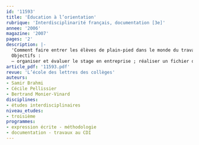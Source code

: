 ```yaml
---
id: '11593'
title: 'Éducation à l’orientation'
rubrique: 'Interdisciplinarité français, documentation [3e]'
annee: '2006'
magazine: '2007'
pages: '2'
description: |-
  'Comment faire entrer les élèves de plain-pied dans le monde du travail en leur apportant les compétences nécessaires pour rédiger un rapport de stage, puis une fiche de métier. Cet article retrace une expérimentation menée avec deux classes de troisième en interdisciplinarité et transposable dans tout établissement.
  Objectifs :
  – organiser et évaluer le stage en entreprise ; réaliser un fichier des métiers.'
article_pdf: '11593.pdf'
revue: 'L’école des lettres des collèges'
auteurs:
- Samir Brahmi
- Cécile Pellissier
- Bertrand Monier-Vinard
disciplines:
- études interdisciplinaires
niveau_etudes:
- troisième
programmes:
- expression écrite - méthodologie
- documentation - travaux au CDI
---
```

